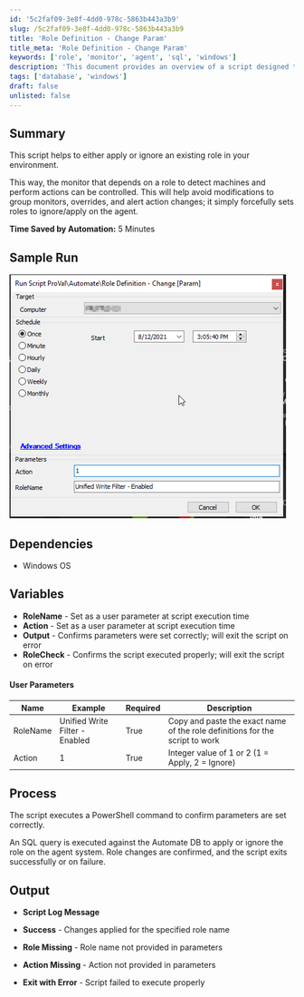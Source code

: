 ```yaml
---
id: '5c2faf09-3e8f-4dd0-978c-5863b443a3b9'
slug: /5c2faf09-3e8f-4dd0-978c-5863b443a3b9
title: 'Role Definition - Change Param'
title_meta: 'Role Definition - Change Param'
keywords: ['role', 'monitor', 'agent', 'sql', 'windows']
description: 'This document provides an overview of a script designed to apply or ignore existing roles in your environment, allowing for better control over monitors that depend on these roles. By using this script, you can avoid unnecessary modifications to group monitors and streamline alert actions, ultimately saving time and enhancing efficiency.'
tags: ['database', 'windows']
draft: false
unlisted: false
---
```


## Summary

This script helps to either apply or ignore an existing role in your environment.

This way, the monitor that depends on a role to detect machines and perform actions can be controlled. This will help avoid modifications to group monitors, overrides, and alert action changes; it simply forcefully sets roles to ignore/apply on the agent.

**Time Saved by Automation:** 5 Minutes

## Sample Run

![Sample Run](../../../static/img/Role-Definition---Change-Param/image_1.png)

## Dependencies

- Windows OS

## Variables

- **RoleName** - Set as a user parameter at script execution time
- **Action** - Set as a user parameter at script execution time
- **Output** - Confirms parameters were set correctly; will exit the script on error
- **RoleCheck** - Confirms the script executed properly; will exit the script on error

#### User Parameters

| Name      | Example                           | Required | Description                                                                 |
|-----------|-----------------------------------|----------|-----------------------------------------------------------------------------|
| RoleName  | Unified Write Filter - Enabled     | True     | Copy and paste the exact name of the role definitions for the script to work |
| Action    | 1                                 | True     | Integer value of 1 or 2 (1 = Apply, 2 = Ignore)                           |

## Process

The script executes a PowerShell command to confirm parameters are set correctly.

An SQL query is executed against the Automate DB to apply or ignore the role on the agent system. Role changes are confirmed, and the script exits successfully or on failure.

## Output

- **Script Log Message**
  
- **Success** - Changes applied for the specified role name
  
- **Role Missing** - Role name not provided in parameters
  
- **Action Missing** - Action not provided in parameters
  
- **Exit with Error** - Script failed to execute properly


